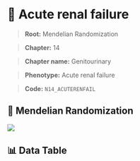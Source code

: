 # 🧪 Acute renal failure

> **Root:** Mendelian Randomization

> **Chapter:** 14  

> **Chapter name:** Genitourinary

> **Phenotype:** Acute renal failure  

> **Code:** `N14_ACUTERENFAIL`

## 🧬 Mendelian Randomization  

<img src="/MR/Figures/Forward/N14_ACUTERENFAIL.png"/>

## 📊 Data Table

<CsvTableMRF src="/public/MR/Data/Forward/N14_ACUTERENFAIL.csv"/>
